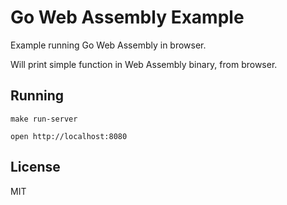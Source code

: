 # Go Web Assembly Example

Example running Go Web Assembly in browser.

Will print simple function in Web Assembly binary, from browser.

## Running

```
make run-server

open http://localhost:8080
```

## License

MIT